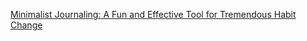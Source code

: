 [Minimalist Journaling: A Fun and Effective Tool for Tremendous Habit Change](https://medium.com/better-humans/draft-how-to-hack-your-brain-to-achieve-consistency-that-lasts-7f5fdc520d28)
